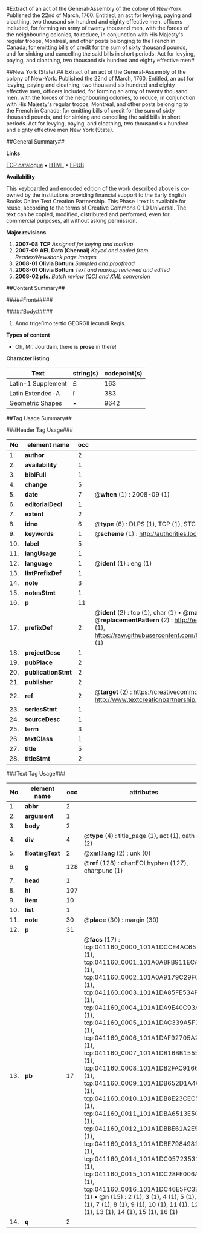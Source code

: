 #Extract of an act of the General-Assembly of the colony of New-York. Published the 22nd of March, 1760. Entitled, an act for levying, paying and cloathing, two thousand six hundred and eighty effective men, officers included, for forming an army of twenty thousand men, with the forces of the neighbouring colonies, to reduce, in conjunction with His Majesty's regular troops, Montreal, and other posts belonging to the French in Canada; for emitting bills of credit for the sum of sixty thousand pounds, and for sinking and cancelling the said bills in short periods. Act for levying, paying, and cloathing, two thousand six hundred and eighty effective men#

##New York (State).##
Extract of an act of the General-Assembly of the colony of New-York. Published the 22nd of March, 1760. Entitled, an act for levying, paying and cloathing, two thousand six hundred and eighty effective men, officers included, for forming an army of twenty thousand men, with the forces of the neighbouring colonies, to reduce, in conjunction with His Majesty's regular troops, Montreal, and other posts belonging to the French in Canada; for emitting bills of credit for the sum of sixty thousand pounds, and for sinking and cancelling the said bills in short periods.
Act for levying, paying, and cloathing, two thousand six hundred and eighty effective men
New York (State).

##General Summary##

**Links**

[TCP catalogue](http://www.ota.ox.ac.uk/tcp/)  • 
[HTML](http://tei.it.ox.ac.uk/tcp/Texts-HTML/free/N31/N31089.html)  • 
[EPUB](http://tei.it.ox.ac.uk/tcp/Texts-EPUB/free/N31/N31089.epub)

**Availability**

This keyboarded and encoded edition of the
	       work described above is co-owned by the institutions
	       providing financial support to the Early English Books
	       Online Text Creation Partnership. This Phase I text is
	       available for reuse, according to the terms of Creative
	       Commons 0 1.0 Universal. The text can be copied,
	       modified, distributed and performed, even for
	       commercial purposes, all without asking permission.

**Major revisions**

1. __2007-08__ __TCP__ *Assigned for keying and markup*
1. __2007-09__ __AEL Data (Chennai)__ *Keyed and coded from Readex/Newsbank page images*
1. __2008-01__ __Olivia Bottum__ *Sampled and proofread*
1. __2008-01__ __Olivia Bottum__ *Text and markup reviewed and edited*
1. __2008-02__ __pfs.__ *Batch review (QC) and XML conversion*

##Content Summary##

#####Front#####

#####Body#####

1. Anno trigeſimo tertio GEORGII ſecundi Regis.

**Types of content**

  * Oh, Mr. Jourdain, there is **prose** in there!

**Character listing**


|Text|string(s)|codepoint(s)|
|---|---|---|
|Latin-1 Supplement|£|163|
|Latin Extended-A|ſ|383|
|Geometric Shapes|▪|9642|

##Tag Usage Summary##

###Header Tag Usage###

|No|element name|occ|attributes|
|---|---|---|---|
|1.|__author__|2||
|2.|__availability__|1||
|3.|__biblFull__|1||
|4.|__change__|5||
|5.|__date__|7| @__when__ (1) : 2008-09 (1)|
|6.|__editorialDecl__|1||
|7.|__extent__|2||
|8.|__idno__|6| @__type__ (6) : DLPS (1), TCP (1), STC (1), NOTIS (1), IMAGE-SET (1), EVANS-CITATION (1)|
|9.|__keywords__|1| @__scheme__ (1) : http://authorities.loc.gov/ (1)|
|10.|__label__|5||
|11.|__langUsage__|1||
|12.|__language__|1| @__ident__ (1) : eng (1)|
|13.|__listPrefixDef__|1||
|14.|__note__|3||
|15.|__notesStmt__|1||
|16.|__p__|11||
|17.|__prefixDef__|2| @__ident__ (2) : tcp (1), char (1)  •  @__matchPattern__ (2) : ([0-9\-]+):([0-9IVX]+) (1), (.+) (1)  •  @__replacementPattern__ (2) : http://eebo.chadwyck.com/downloadtiff?vid=$1&page=$2 (1), https://raw.githubusercontent.com/textcreationpartnership/Texts/master/tcpchars.xml#$1 (1)|
|18.|__projectDesc__|1||
|19.|__pubPlace__|2||
|20.|__publicationStmt__|2||
|21.|__publisher__|2||
|22.|__ref__|2| @__target__ (2) : https://creativecommons.org/publicdomain/zero/1.0/ (1), http://www.textcreationpartnership.org/docs/. (1)|
|23.|__seriesStmt__|1||
|24.|__sourceDesc__|1||
|25.|__term__|3||
|26.|__textClass__|1||
|27.|__title__|5||
|28.|__titleStmt__|2||


###Text Tag Usage###

|No|element name|occ|attributes|
|---|---|---|---|
|1.|__abbr__|2||
|2.|__argument__|1||
|3.|__body__|2||
|4.|__div__|4| @__type__ (4) : title_page (1), act (1), oath (2)|
|5.|__floatingText__|2| @__xml:lang__ (2) : unk (0)|
|6.|__g__|128| @__ref__ (128) : char:EOLhyphen (127), char:punc (1)|
|7.|__head__|1||
|8.|__hi__|107||
|9.|__item__|10||
|10.|__list__|1||
|11.|__note__|30| @__place__ (30) : margin (30)|
|12.|__p__|31||
|13.|__pb__|17| @__facs__ (17) : tcp:041160_0000_101A1DCCE4AC65B0 (1), tcp:041160_0001_101A0A8FB911ECA0 (1), tcp:041160_0002_101A0A9179C29F00 (1), tcp:041160_0003_101A1DA85FE534F8 (1), tcp:041160_0004_101A1DA9E40C93A0 (1), tcp:041160_0005_101A1DAC339A5F78 (1), tcp:041160_0006_101A1DAF92705A28 (1), tcp:041160_0007_101A1DB16BB15550 (1), tcp:041160_0008_101A1DB2FAC91668 (1), tcp:041160_0009_101A1DB652D1A468 (1), tcp:041160_0010_101A1DB8E23CEC50 (1), tcp:041160_0011_101A1DBA6513E5C8 (1), tcp:041160_0012_101A1DBBE61A2E50 (1), tcp:041160_0013_101A1DBE79849818 (1), tcp:041160_0014_101A1DC057235318 (1), tcp:041160_0015_101A1DC28FE006A0 (1), tcp:041160_0016_101A1DC46E5FC3E0 (1)  •  @__n__ (15) : 2 (1), 3 (1), 4 (1), 5 (1), 6 (1), 7 (1), 8 (1), 9 (1), 10 (1), 11 (1), 12 (1), 13 (1), 14 (1), 15 (1), 16 (1)|
|14.|__q__|2||
